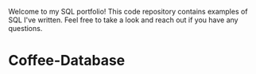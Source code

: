 Welcome to my SQL portfolio! This code repository contains examples of SQL I've written. Feel free to take a look and reach out if you have any questions.
# Coffee-Database
